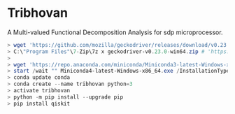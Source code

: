 # Tribhovan
A Multi-valued Functional Decomposition Analysis for sdp microprocessor.

```powershell
> wget 'https://github.com/mozilla/geckodriver/releases/download/v0.23.0/geckodriver-v0.23.0-win64.zip'
> C:\"Program Files"\7-Zip\7z x geckodriver-v0.23.0-win64.zip # 'https://www.7-zip.org/a/7z1806-x64.exe'
>
> wget 'https://repo.anaconda.com/miniconda/Miniconda3-latest-Windows-x86_64.exe'
> start /wait "" Miniconda4-latest-Windows-x86_64.exe /InstallationType=JustMe /AddToPath=0 /RegisterPython=0 /S /D=%UserProfile%\Miniconda3
> conda update conda
> conda create --name tribhovan python=3
> activate tribhovan
> python -m pip install --upgrade pip
> pip install qiskit
```
